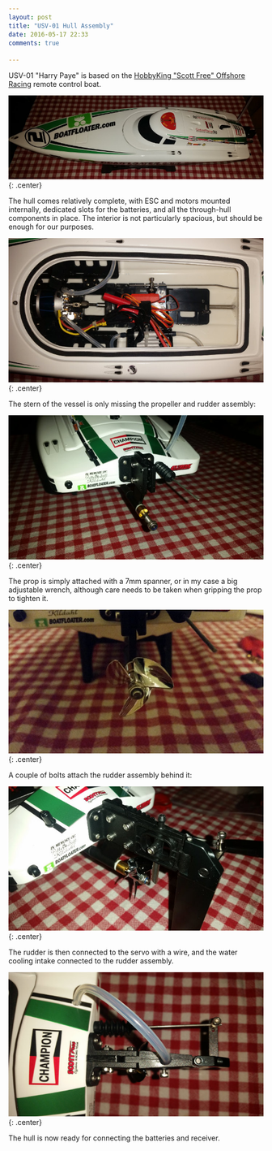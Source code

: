 ```yaml
---
layout: post
title: "USV-01 Hull Assembly"
date: 2016-05-17 22:33
comments: true

---
```


USV-01 "Harry Paye" is based on the [HobbyKing "Scott Free" Offshore Racing](https://www.hobbyking.com/hobbyking/store/uh_viewItem.asp?idProduct=81594) remote control boat.

![Hull](/img/projects/usv-01/hull.jpg){: .center}

The hull comes relatively complete, with ESC and motors mounted internally, dedicated slots for the batteries, and all the through-hull components in place. The interior is not particularly spacious, but should be enough for our purposes.

![Out-of-the-box interior electronics](/img/projects/usv-01/electronics-outofbox.jpg){: .center}

The stern of the vessel is only missing the propeller and rudder assembly:

![Stern](/img/projects/usv-01/stern.jpg){: .center}

The prop is simply attached with a 7mm spanner, or in my case a big adjustable wrench, although care needs to be taken when gripping the prop to tighten it.

![Prop Attached](/img/projects/usv-01/propattached.jpg){: .center}

A couple of bolts attach the rudder assembly behind it:

![Rudder Attached](/img/projects/usv-01/rudderattached.jpg){: .center}

The rudder is then connected to the servo with a wire, and the water cooling intake connected to the rudder assembly.

![Stern View - All Attached](/img/projects/usv-01/stern-allattached.jpg){: .center}

The hull is now ready for connecting the batteries and receiver.
